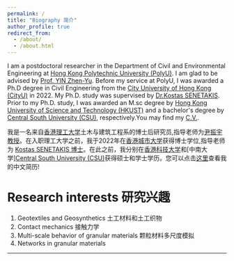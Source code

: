 ```yaml
---
permalink: /
title: "Biography 简介"
author_profile: true
redirect_from: 
  - /about/
  - /about.html
---
```

I am  a postdoctoral researcher in the Department of Civil and Environmental Engineering at [Hong Kong Polytechnic University (PolyU)](https://www.polyu.edu.hk/). I am glad to be advised by [Prof. YIN Zhen-Yu](https://zhenyuyin.wixsite.com/polyu). Before my service at PolyU, I was awarded a Ph.D degree in Civil Engineering from the [City University of Hong Kong (CityU)](https://www.cityu.edu.hk/) in 2022. My Ph.D. study was supervised by [Dr.Kostas SENETAKIS](http://senetakis.weebly.com/). Prior to my Ph.D. study, I was awarded an M.sc degree by [Hong Kong University of Science and Technology (HKUST)](https://hkust.edu.hk/) and a bachelor's degree by [Central South University (CSU)](https://www.csu.edu.cn/), respectively.You may find my [C.V.](../assets/cv_english.pdf).

我是一名来自[香港理工大学](https://www.polyu.edu.hk/)土木与建筑工程系的博士后研究员,指导老师为[尹振宇教授](https://zhenyuyin.wixsite.com/polyu)。在入职理工大学之前，我于2022年在[香港城市大学](https://www.cityu.edu.hk/)获得博士学位,指导老师为 [Kostas SENETAKIS 博士](http://senetakis.weebly.com/)。在此之前，我分别在[香港科技大学](https://hkust.edu.hk/)和[中南大学][Central South University (CSU)](https://www.csu.edu.cn/)获得硕士和学士学历。您可以点击[这里](../assets/cv_chinese.pdf)查看我的中文简历!

Research interests 研究兴趣
======
1. Geotextiles and Geosynthetics 土工材料和土工织物
2. Contact mechanics 接触力学
3. Multi-scale behavior of granular materials 颗粒材料多尺度模拟
4. Networks in granular materials

------


